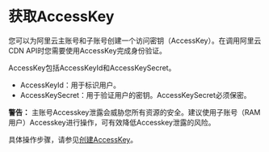 # 获取AccessKey

您可以为阿里云主账号和子账号创建一个访问密钥（AccessKey）。在调用阿里云CDN API时您需要使用AccessKey完成身份验证。

AccessKey包括AccessKeyId和AccessKeySecret。

-   AccessKeyId：用于标识用户。
-   AccessKeySecret：用于验证用户的密钥。AccessKeySecret必须保密。

**警告：** 主账号Accesskey泄露会威胁您所有资源的安全。建议使用子账号（RAM用户）Accesskey进行操作，可有效降低Accesskey泄露的风险。

具体操作步骤，请参见[创建AccessKey]()。

